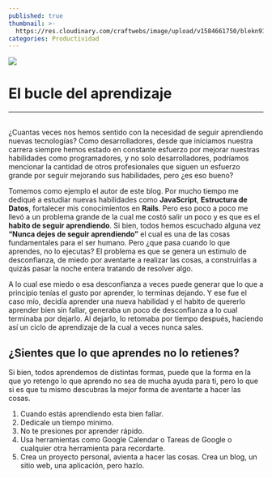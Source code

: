 ```yaml
---
published: true
thumbnail: >-
  https://res.cloudinary.com/craftwebs/image/upload/v1584661750/blekn91890-9-1/blgs-img76/tim-gouw-1K9T5YiZ2WU-unsplash.jpg
categories: Productividad
---
```

![](https://res.cloudinary.com/craftwebs/image/upload/v1584661750/blekn91890-9-1/blgs-img76/tim-gouw-1K9T5YiZ2WU-unsplash.jpg)
# El bucle del aprendizaje
----


<br >
¿Cuantas veces nos hemos sentido con la necesidad de seguir aprendiendo nuevas tecnologías? Como desarrolladores, desde que iniciamos nuestra carrera siempre hemos estado en constante esfuerzo por mejorar nuestras habilidades como programadores, y no solo desarrolladores, podríamos mencionar la cantidad de otros profesionales que siguen un esfuerzo grande por seguir mejorando sus habilidades, pero ¿es eso bueno?


Tomemos como ejemplo el autor de este blog. Por mucho tiempo me dediqué a estudiar nuevas habilidades como **JavaScript**, **Estructura de Datos**, fortalecer mis conocimientos en **Rails**. Pero eso poco a poco me llevó a un problema grande de la cual me costó salir un poco y es que es el **habito de seguir aprendiendo**.  Si bien, todos hemos escuchado alguna vez **“Nunca dejes de seguir aprendiendo”** el cual es una de las cosas fundamentales para el ser humano. Pero ¿que pasa cuando lo que aprendes, no lo ejecutas? El problema es que se genera un estimulo de desconfianza, de miedo por aventarte a realizar las cosas, a construirlas a quizás pasar la noche entera tratando de resolver algo.


A lo cual ese miedo o esa desconfianza a veces puede generar que lo que a principio tenías el gusto por aprender, lo terminas dejando. Y ese fue el caso mío, decidía aprender una nueva habilidad y el habito de quererlo aprender bien sin fallar, generaba un poco de desconfianza a lo cual terminaba por dejarlo. Al dejarlo, lo retomaba por tiempo después, haciendo así un ciclo de aprendizaje de la cual a veces nunca sales.

## ¿Sientes que lo que aprendes no lo retienes?

Si bien, todos aprendemos de distintas formas, puede que la forma en la que yo retengo lo que aprendo no sea de mucha ayuda para ti, pero lo que si es que tu mismo descubras la mejor forma de aventarte a hacer las cosas.


1. Cuando estás aprendiendo esta bien fallar.
2. Dedicale un tiempo minimo.
3. No te presiones por aprender rápido.
4. Usa herramientas como Google Calendar o Tareas de Google o cualquier otra herramienta para recordarte.
5. Crea un proyecto personal, avienta a hacer las cosas. Crea un blog, un sitio web, una aplicación, pero hazlo.
